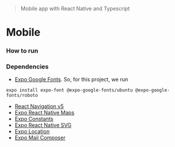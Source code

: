 > Mobile app with React Native and Typescript

# Mobile




### How to run




### Dependencies

- [Expo Google Fonts](https://github.com/expo/google-fonts). So, for this project, we run

```
expo install expo-font @expo-google-fonts/ubuntu @expo-google-fonts/roboto
```

- [React Navigation v5](https://reactnavigation.org/docs/getting-started)
- [Expo React Native Maps](https://docs.expo.io/versions/latest/sdk/map-view/)
- [Expo Constants](https://docs.expo.io/versions/latest/sdk/constants/)
- [Expo React Native SVG](https://docs.expo.io/versions/latest/sdk/svg/)
- [Expo Location](https://docs.expo.io/versions/latest/sdk/location/)
- [Expo Mail Composer](https://docs.expo.io/versions/latest/sdk/mail-composer/)